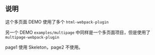 ## 说明

这个多页面 DEMO 使用了多个 `html-webpack-plugin`

另一个 DEMO `examples/multipage` 中同样是一个多页面项目，但是使用了 `multipage-webpack-plugin`

page1 使用 Skeleton，page2 不使用。
